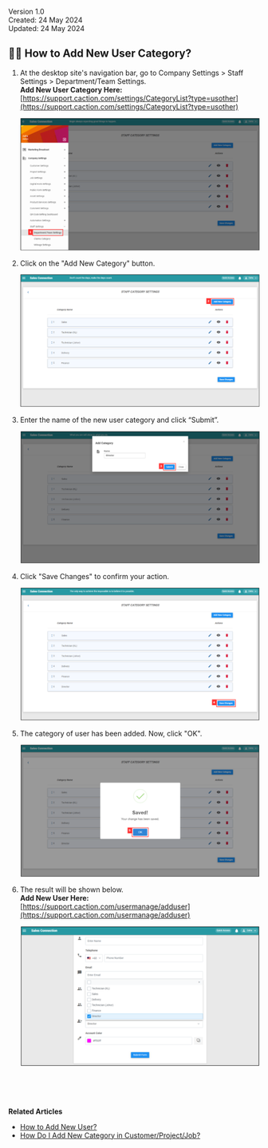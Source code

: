 Version 1.0<br>
Created: 24 May 2024<br>
Updated: 24 May 2024<br>
## 👩‍💼 How to Add New User Category?
    
  1. At the desktop site's navigation bar, go to Company Settings > Staff Settings > Department/Team Settings.<br>
     **Add New User Category Here:** [https://support.caction.com/settings/CategoryList?type=usother](https://support.caction.com/settings/CategoryList?type=usother)<br>

     <p align="center">
       <img src="img/Department_Team_Settings.png" alt="Department Team Settings">
     </p>

  2. Click on the "Add New Category" button.<br>

     <p align="center">
       <img src="img/Add_New_User_Category_Button.png" alt="Add New User Category Button">
     </p>

  3. Enter the name of the new user category and click “Submit”.<br>

     <p align="center">
       <img src="img/Add_New_User_Category_Submit_Button.png" alt="Add New User Category Submit Button">
     </p>

  4. Click "Save Changes" to confirm your action.<br>

     <p align="center">
       <img src="img/Save_Changes_Button.png" alt="Save Changes Button">
     </p>

  5. The category of user has been added. Now, click "OK".<br>

     <p align="center">
       <img src="img/Add_New_User_Category_Success.png" alt="Add New User Category Success">
     </p>

  6. The result will be shown below.<br>
     **Add New User Here:** [https://support.caction.com/usermanage/adduser](https://support.caction.com/usermanage/adduser)<br>

     <p align="center">
       <img src="img/Add_New_User_Category_Result.png" alt="Add New User Category Result">
     </p>
     <br><br><br>



**Related Articles**<br>
- [How to Add New User?](Add_New_User.md)
- [How Do I Add New Category in Customer/Project/Job?](Add_New_Category_in_Customer_Project_Job.md)

<!-- [Link Text](https://salesconnection.github.io/Sales-Connection-Support/Add_New_User_Category.html) -->

